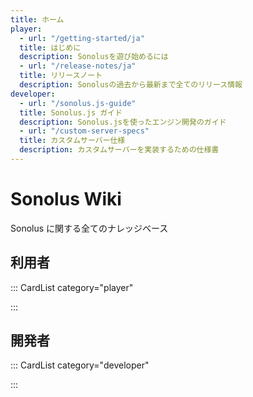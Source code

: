 ```yaml
---
title: ホーム
player:
  - url: "/getting-started/ja"
  title: はじめに
  description: Sonolusを遊び始めるには
  - url: "/release-notes/ja"
  title: リリースノート
  description: Sonolusの過去から最新まで全てのリリース情報
developer:
  - url: "/sonolus.js-guide"
  title: Sonolus.js ガイド
  description: Sonolus.jsを使ったエンジン開発のガイド
  - url: "/custom-server-specs"
  title: カスタムサーバー仕様
  description: カスタムサーバーを実装するための仕様書
---
```


# Sonolus Wiki

Sonolus に関する全てのナレッジベース

## 利用者

::: CardList category="player"

:::

## 開発者

::: CardList category="developer"

:::
